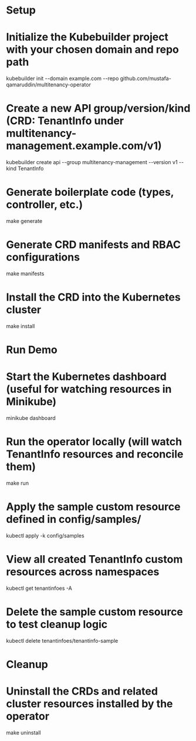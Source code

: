 # Setup

# Initialize the Kubebuilder project with your chosen domain and repo path
kubebuilder init --domain example.com --repo github.com/mustafa-qamaruddin/multitenancy-operator

# Create a new API group/version/kind (CRD: TenantInfo under multitenancy-management.example.com/v1)
kubebuilder create api --group multitenancy-management --version v1 --kind TenantInfo

# Generate boilerplate code (types, controller, etc.)
make generate

# Generate CRD manifests and RBAC configurations
make manifests

# Install the CRD into the Kubernetes cluster
make install


# Run Demo

# Start the Kubernetes dashboard (useful for watching resources in Minikube)
minikube dashboard

# Run the operator locally (will watch TenantInfo resources and reconcile them)
make run

# Apply the sample custom resource defined in config/samples/
kubectl apply -k config/samples

# View all created TenantInfo custom resources across namespaces
kubectl get tenantinfoes -A

# Delete the sample custom resource to test cleanup logic
kubectl delete tenantinfoes/tenantinfo-sample


# Cleanup

# Uninstall the CRDs and related cluster resources installed by the operator
make uninstall
